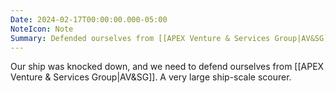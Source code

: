 ```yaml
---
Date: 2024-02-17T00:00:00.000-05:00
NoteIcon: Note
Summary: Defended ourselves from [[APEX Venture & Services Group|AV&SG]].
---
```

Our ship was knocked down, and we need to defend ourselves from [[APEX Venture & Services Group|AV&SG]]. A very large ship-scale scourer.